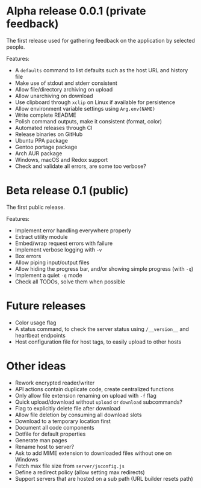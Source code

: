 # Alpha release 0.0.1 (private feedback)
The first release used for gathering feedback on the application by selected
people.

Features:
- A `defaults` command to list defaults such as the host URL and history file
- Make use of stdout and stderr consistent
- Allow file/directory archiving on upload
- Allow unarchiving on download 
- Use clipboard through `xclip` on Linux if available for persistence
- Allow environment variable settings using `Arg.env(NAME)`
- Write complete README
- Polish command outputs, make it consistent (format, color)
- Automated releases through CI
- Release binaries on GitHub
- Ubuntu PPA package
- Gentoo portage package
- Arch AUR package
- Windows, macOS and Redox support
- Check and validate all errors, are some too verbose?

# Beta release 0.1 (public)
The first public release.

Features:
- Implement error handling everywhere properly
- Extract utility module
- Embed/wrap request errors with failure
- Implement verbose logging with `-v`
- Box errors
- Allow piping input/output files
- Allow hiding the progress bar, and/or showing simple progress (with `-q`)
- Implement a quiet `-q` mode
- Check all TODOs, solve them when possible

# Future releases
- Color usage flag
- A status command, to check the server status using `/__version__` and
  heartbeat endpoints
- Host configuration file for host tags, to easily upload to other hosts

# Other ideas
- Rework encrypted reader/writer
- API actions contain duplicate code, create centralized functions
- Only allow file extension renaming on upload with `-f` flag
- Quick upload/download without `upload` or `download` subcommands?
- Flag to explicitly delete file after download
- Allow file deletion by consuming all download slots
- Download to a temporary location first
- Document all code components
- Dotfile for default properties
- Generate man pages
- Rename host to server?
- Ask to add MIME extension to downloaded files without one on Windows
- Fetch max file size from `server/jsconfig.js`
- Define a redirect policy (allow setting max redirects)
- Support servers that are hosted on a sub path (URL builder resets path)
